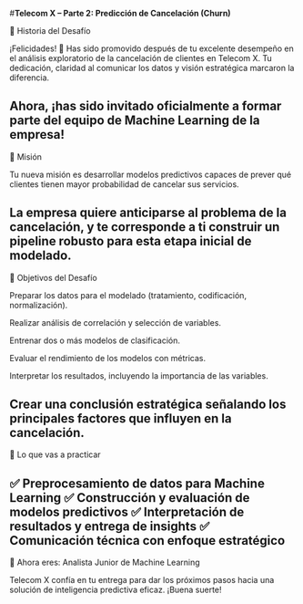 #**Telecom X – Parte 2: Predicción de Cancelación (Churn)**

📣 Historia del Desafío

¡Felicidades! 🎉 Has sido promovido después de tu excelente desempeño en el análisis exploratorio de la cancelación de clientes en Telecom X. Tu dedicación, claridad al comunicar los datos y visión estratégica marcaron la diferencia.

Ahora, ¡has sido invitado oficialmente a formar parte del equipo de Machine Learning de la empresa!
---

🎯 Misión

Tu nueva misión es desarrollar modelos predictivos capaces de prever qué clientes tienen mayor probabilidad de cancelar sus servicios.

La empresa quiere anticiparse al problema de la cancelación, y te corresponde a ti construir un pipeline robusto para esta etapa inicial de modelado.
---
🧠 Objetivos del Desafío

Preparar los datos para el modelado (tratamiento, codificación, normalización).

Realizar análisis de correlación y selección de variables.

Entrenar dos o más modelos de clasificación.

Evaluar el rendimiento de los modelos con métricas.

Interpretar los resultados, incluyendo la importancia de las variables.

Crear una conclusión estratégica señalando los principales factores que influyen en la cancelación.
---
🧰 Lo que vas a practicar

✅ Preprocesamiento de datos para Machine Learning
✅ Construcción y evaluación de modelos predictivos
✅ Interpretación de resultados y entrega de insights
✅ Comunicación técnica con enfoque estratégico
---
🚀 Ahora eres: Analista Junior de Machine Learning

Telecom X confía en tu entrega para dar los próximos pasos hacia una solución de inteligencia predictiva eficaz. ¡Buena suerte!


